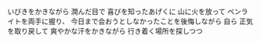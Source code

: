 いびきをかきながら
潤んだ目で
喜びを知ったあげくに
山に火を放って
ペンライトを両手に握り、
今日まで会おうとしなかったことを後悔しながら
自ら
正気を取り戻して
爽やかな汗をかきながら
行き着く場所を探しつつ